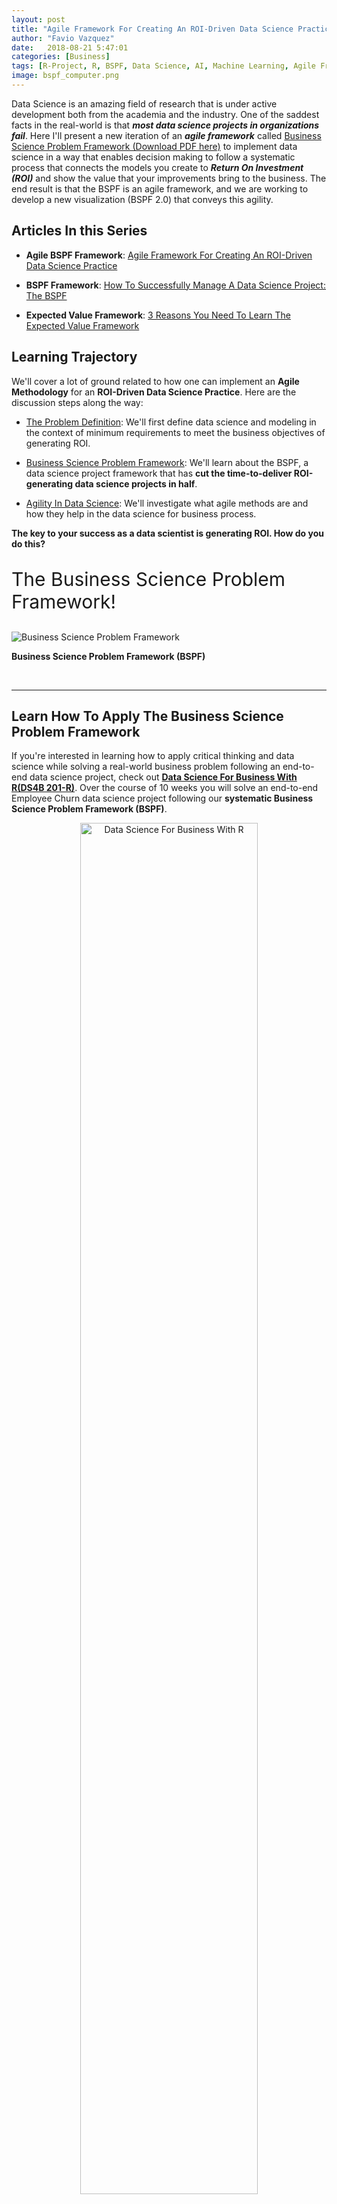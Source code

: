 ```yaml
---
layout: post
title: "Agile Framework For Creating An ROI-Driven Data Science Practice"
author: "Favio Vazquez"
date:   2018-08-21 5:47:01
categories: [Business]
tags: [R-Project, R, BSPF, Data Science, AI, Machine Learning, Agile Framework, Project Management, CRISP-DM, DMAIC]
image: bspf_computer.png
---
```




Data Science is an amazing field of research that is under active development both from the academia and the industry. One of the saddest facts in the real-world is that ___most data science projects in organizations fail___. Here I'll present a new iteration of an ___agile framework___ called [Business Science Problem Framework (Download PDF here)](http://www.business-science.io/bspf.html) to implement data science in a way that enables decision making to follow a systematic process that connects the models you create to ___Return On Investment (ROI)___ and show the value that your improvements bring to the business. The end result is that the BSPF is an agile framework, and we are working to develop a new visualization (BSPF 2.0) that conveys this agility.



## Articles In this Series

- __Agile BSPF Framework__: [Agile Framework For Creating An ROI-Driven Data Science Practice](http://www.business-science.io/business/2018/08/21/agile-business-science-problem-framework.html)

- __BSPF Framework__: [How To Successfully Manage A Data Science Project: The BSPF](http://www.business-science.io/business/2018/06/19/business-science-problem-framework.html)

- __Expected Value Framework__: [3 Reasons You Need To Learn The Expected Value Framework](http://www.business-science.io/business/2018/07/11/expected-value-framework-data-science.html)



## Learning Trajectory

We'll cover a lot of ground related to how one can implement an __Agile Methodology__ for an __ROI-Driven Data Science Practice__. Here are the discussion steps along the way:

- [The Problem Definition](#problem-definition): We'll first define data science and modeling in the context of minimum requirements to meet the business objectives of generating ROI. 

- [Business Science Problem Framework](#bspf): We'll learn about the BSPF, a data science project framework that has __cut the time-to-deliver ROI-generating data science projects in half__.

- [Agility In Data Science](#agility): We'll investigate what agile methods are and how they help in the data science for business process.


__The key to your success as a data scientist is generating ROI. How do you do this?__

<p class="text-center" style="font-size:30px;">
The Business Science Problem Framework! 
</p>



![Business Science Problem Framework](/assets/bspf_computer.png)

<p class="text-center date">
<strong>Business Science Problem Framework (BSPF)</strong> 
</p>

<br>
<hr>

<h2 class="text-center">Learn How To Apply The Business Science Problem Framework</h2>

<p class="text-center">
If you're interested in learning how to apply critical thinking and data science while solving a real-world business problem following an end-to-end data science project, check out <a href="https://university.business-science.io/p/hr201-using-machine-learning-h2o-lime-to-predict-employee-turnover/?product_id=635023&coupon_code=DS4B_15"><strong>Data Science For Business With R(DS4B 201-R)</strong></a>. Over the course of 10 weeks you will solve an end-to-end Employee Churn data science project following our <strong>systematic Business Science Problem Framework (BSPF)</strong>.
</p>

<p style="text-align:center;">
<a href="https://university.business-science.io/p/hr201-using-machine-learning-h2o-lime-to-predict-employee-turnover/?product_id=635023&coupon_code=DS4B_15">
<img src="/img/ds4b_201_r_small.png" alt="Data Science For Business With R" style="width:75%;height:75%;">
</a>
</p>

<p class="text-center" style="font-size:30px;">
<a href="https://university.business-science.io/p/hr201-using-machine-learning-h2o-lime-to-predict-employee-turnover/?product_id=635023&coupon_code=DS4B_15"><strong>Start Learning Today!</strong></a> 
</p>


<hr>
<br>

Now let's learn about this ___agile process___.

## The Problem Definition {#problem-definition}

Doing data science for business is not easy for several reasons. One of them is that most people have a partial definition, or description, of what data science actually is and what it means to be a good data scientist for solving real problems.

### Defining Data Science

Because of that I'll start this article with my definition (or description) of how data science should be defined for a business:

___Data science___ is the resolution to business problems through mathematics, programming and the scientific method that involves the creation of hypotheses, experiments and tests through the analysis of data and the generation of predictive models. It is responsible for transforming these problems into well-posed questions that can also respond to the initial hypothesis in a creative way finding the optimal threshold that maximizes the expected profit or savings. It must also include the effective communication of the results obtained and how the solution adds value to the business.

I'll explain my definition step by step below so stick with me.

___Modeling___ is the process of understanding the "reality", the world around us, but creating a higher level prototype that will describe the things we are seeing, hearing and feeling, but it's a representative thing, not the "actual" or "real" thing. This is what we actually do in science and data science is no exception.

### Minimum Requirements

What I'm saying here is that data science is very much linked to the business, but it is a science in the end. A lot of people can disagree with me in the part that data science is a science. But keep your mind open and read this carefully. I think it could be very useful that we define data science as a science because, if that's the case, every project in data science should be at least:


- __Reproducible__: Necessary for making easy to test others work and analysis.
 
- __Fallible__: Data Science and Science are not looking for the truth, they look for knowledge, so every project can be substituted or improved in the future, no solution is the ultimate solution. 

- __Collaborative__: The data scientist doesn't exists alone, he needs a team (even a virtual team, like collaborating in an open source project), this team will make things possible for creating intelligence and solutions. Collaboration is a big part of science, and data science should not be an exception. 

- __Creative__: Most of what data scientists do is new research, new approaches or takes on different solutions, so their environment should be very creative and easy to work. Creativity is crucial in science, is the only way we can find solutions to hard and complex problems. 

- __Compliant to regulations__: Right now there are a lot of regulations on science, not that much on data science, but there will be more in the future. It is important that the projects we are building can be aware of these different types of regulations so we can create a clean and acceptable solution to the problems. 

If we don't follow those basic principles it would be very hard to conduct a proper data science practice. Data science should be implemented in a way that enables decision making to follow a __systematic process__.

Data science isn't about software, knowing how to program, or being able to read data from different databases. It is about solving problems. An analogy would be saying that physics isn't about calculus, moving objects, algebra; it's about studying nature, understanding it and modeling it. 

> "_Data science isn't about software, knowing how to program, or being able to read data from different databases. It is about solving problems._"

## Business Science Problem Framework (BSPF) {#bspf}

<p style="text-align:center;">
<a href="http://www.business-science.io/bspf.html">
<img src="/img/cheatsheets/bspf.png" alt="Business Science Problem Framework" style="width:75%;height:75%;">
</a>
</p>

<p class="text-center date">
<a href="http://www.business-science.io/bspf.html"><strong>Business Science Problem Framework (BSPF), Download Here</strong></a> 
</p>



### BSPF Results 

Before we dive into the BSPF, let us first explain the __incredible results__ that this methodology has generated. At the end of the day, results are what the organization cares about. Let's put the results first then.

A recent success story is that of [Rodrigo Prado](https://www.linkedin.com/in/rodrigo-prado-90b55522/). Rodrigo is a high-end data science consultant and graduate of the prestigious [University of Columbia Masters of Science in Applied Analytics](http://sps.columbia.edu/applied-analytics/master-of-science-in-applied-analytics). While the program was very good, Rodrigo left with a knowledge gap still present not fully enabling him to connect data science to the business.

> _While the program was very good, Rodrigo left with a knowledge gap still present not fully enabling him to connect data science to the business._

He read an article about the [Business Science Problem Framework](http://www.business-science.io/business/2018/06/19/business-science-problem-framework.html), and immediately signed up for our [Data Science For Business With R (DS4B 201-R) course](https://university.business-science.io/p/hr201-using-machine-learning-h2o-lime-to-predict-employee-turnover/?product_id=635023).

Through his company, [Genesis Partners](https://www.linkedin.com/company/genesis-partnerscl/), Rodrigo has since implemented the BSPF on 3 projects. __According to Rodrigo, the BSPF has cut his time-to-deliver data science projects in half!__

Let's think about this for a minute. Half. That's 50% of the time it used to take to complete a project. This means Rodrigo just doubled his effeciency. If he was generating 10X ROI as a consultant, __he's now generating 20X ROI__ just by implementing our BSPF framework!

If interested, you can listen to his [2-minute testimonial](https://youtu.be/yw5CtGTzIw0).

<iframe width="100%" height="400" src="https://www.youtube.com/embed/yw5CtGTzIw0" frameborder="0" allow="autoplay; encrypted-media" allowfullscreen></iframe>


<br>
<hr>

<h2 class="text-center">Experience The Data Science Course That Cut Rodrigo's Time-To-Deliver In Half</h2>

<p class="text-center">
If you're interested in learning how to apply critical thinking and BSPF while solving a real-world business problem following an end-to-end data science project, check out <a href="https://university.business-science.io/p/hr201-using-machine-learning-h2o-lime-to-predict-employee-turnover/?product_id=635023&coupon_code=DS4B_15"><strong>Data Science For Business With R(DS4B 201-R)</strong></a>. Over the course of 10 weeks you will solve an <strong>end-to-end Employee Churn data science project following our systematic Business Science Problem Framework</strong>.
</p>

<p style="text-align:center;">
<a href="https://university.business-science.io/p/hr201-using-machine-learning-h2o-lime-to-predict-employee-turnover/?product_id=635023&coupon_code=DS4B_15">
<img src="/img/ds4b_201_r_small.png" alt="Data Science For Business With R" style="width:75%;height:75%;">
</a>
</p>

<p class="text-center" style="font-size:30px;">
<a href="https://university.business-science.io/p/hr201-using-machine-learning-h2o-lime-to-predict-employee-turnover/?product_id=635023&coupon_code=DS4B_15"><strong>Start Learning Today!</strong></a> 
</p>

<hr>
<br>

### What Is The BSPF?

The __Business Science Problem Framework__ is an agile data science process developed by [Business Science](http://www.business-science.io/). Business Science, founded by [Matt Dancho](https://www.linkedin.com/in/mattdancho/), empowers data scientists by providing software, education, training, and developing the areas of business and finance. It is a proven system conceived afters years of work, trial and error. Business Science says that clients loved the BSPF because it put a clear path forward and they loved it because it systemized their problem-solving method, making results more repeatable. 

Many of the philosophies for creating the framework comes from the writings of Ray Dalio (author of [Principles](https://www.principles.com/)) along with Business Science's experience using the BSPF with clients. Beyond, high level and detailed, it's a proven framework.


Let's start with the principles before going to the BSPF. Take a look at this image:

![Principles Process](/assets/2018-08-21-agile-bspf/principle_process.png)

<p class="text-center date">
<a href="https://www.principles.com/"><strong>Evolution Of An Organization, Principles</strong></a> 
</p>

This is one of the schemas that the author presents us. He tell us that this is the process of actually achieving your goals, and that failure is an important step in the journey. This is an iterative process, meaning that you will have to go through it over and over again; forever. You'll always have new goals and you'll also face new problems, but if you learn from them, by first recognizing them and creating a good design you can solve these problems and achieve your goals.

## Agility in Data Science {#agility}

If we go back to data science, and we apply this to solving business problems, the first thing we have to do is recognize that it has to be an iterative process. Agility is a word for doing that in the IT world, and that's why I'm calling the BSPF an agile framework. 

> _Agility is fundamental to business' ability to successfully build systems in a world where it's difficult to predict the future._
>
>_James Kobielus_

We need agility to adapt. And if we want to go further, and beyond our common sense and intuition, we need to do it in a systematic way and then we can solve complex business problems.

### Manifesto For Agile Data Science

The process of an ___Agile Data Science Workflow___ proposed by Russell Jurney is an amazing way of understanding how and why data science together with agility helps us going beyond, seeing more and solving problems in a creative way. 

We are used to jumping to conclusions really fast, not analyzing every side of things. We are used to seeing what our eyes are seeing and "trusting our gut".

Sadly, the common sense that reigns in our culture is Aristotelian and Medieval (Etudes d'histoire de la pensee scientifique - Alexandre Koyre). That means that __intuition fails a lot of times when trying to understand the world__. Also, this "common sense" comes sometimes with judgement, something that creates a bias in the way we see things.

Going and seeing beyond in this context means going a step forward, putting your judgment, common sense and intuition aside and really analyzing a situation. We should be doing this for everything that happens around us, question ourselves if the things you are doing, thinking and perceiving are actually correct. This is something very close to the Cartesian Doubt.

The [__Manifesto for Agile Data Science__](https://www.oreilly.com/ideas/a-manifesto-for-agile-data-science) leads us to this. Iterating, over and over again, rethinking the business process and needs, experimenting a lot, listening what the data has to say, understanding and encouraging the business to understand that the data's opinion must always be included in product discussions, finding a critical path to solve the problem and then organizing the team around completing it, and going further, letting the models solve the problems, of course using our expertise to help them, but not biasing them.

![The Agile Data Science Manifesto](/assets/2018-08-21-agile-bspf/agile_data_science_manifesto.png)

<p class="text-center date">
<a href="https://www.oreilly.com/ideas/a-manifesto-for-agile-data-science"><strong>The Agile Data Science Manifesto</strong></a> 
</p>

I need to emphasize that this is an agile framework, not that data science is being agile. This is following the words of Dave Thomas one of the creators of the Manifesto for Agile Software Development, 

- You aren't an agile programmer - you're a programmer who programs with agility.
- You don't work on an agile team - your team exhibits agility.
- You don't use agile tools - you use tools that enhance your agility.

I'll add:

- You are not an agile data scientist - you're a data scientist following a framework with agility. 

So after studying the process proposed by Russell and Matt, I found a way of combining them, creating a system that will __skyrocket your productivity__ as a data scientist and adding much more value. I realized that all of the steps that Russell proposed were already a part of the BSPF in some way, I'll make them all clear here. 

### Understanding The Agile Business Science Problem Framework (A-BSPF)

The BSPF is split into a top and bottom section. The top half contains details of what to investigate while the bottom half contains high level stages of the project. The two sections are integrated, meaning they work together to provide a complete program for managing a data science project in a business context. 

The BSPF has seven phases that are detailed with specific actions focused on understanding the problem and tying the results to Return On Investment (ROI), which is what the organization is keenly focused on:

- View The Business As A Machine
- Understand The Drivers
- Measure The Drivers
- Uncover Problems and Opportunities
- Encode Algorithms
- Measure Results
- Report Financial Impact

![Business Science Problem Framework - Top](/assets/2018-06-19_BSPF/bspf_top.PNG)

<p class="text-center date">BSPF - Top</p>

And in the bottom there are the six phases of [CRISP-DM](https://en.wikipedia.org/wiki/Cross-industry_standard_process_for_data_mining) that are high-level steps for any data science problem:

- Business Understanding
- Data Understanding
- Data Preparation
- Modeling
- Evaluation
- Deployment


![Business Science Problem Framework - Bottom](/assets/2018-06-19_BSPF/bspf_bottom.PNG)

<p class="text-center date">BSPF - Bottom</p>

If you follow this agile methodology and framework is much more likely you'll succeed in your practice. 

But what about some of the steps that Russell mentions? 

In his book, Russell talks about something called the "data-value pyramid". It expresses the increasing amount of value created when refining raw data into tables and charts, followed by reports, then predictions, all of which is intended to enable new actions or improve existing ones:

![Data Value Pyramid](/assets/2018-08-21-agile-bspf/data_value_pyramid.png)

<p class="text-center date">
<a href="https://www.oreilly.com/ideas/a-manifesto-for-agile-data-science">Data Value Pyramid</a> 
</p>


But wait! Matt also created a pyramid in his methodology. The "Systematic Decision Making Pyramid":

![Systematic Decision Making Pyramid](/assets/2018-08-21-agile-bspf/systematic_decision_making_pyramid.png)

<p class="text-center date">
<a href="http://www.business-science.io/business/2018/06/19/business-science-problem-framework.html">Systematic Decision Making Pyramid</a> 
</p>

### Agile Data Science Workflow And BSPF Align

If we take a closer look of both pyramids they are actually saying the same things, and have the same hierarchy. 

The data-value pyramid gives structure to our work. The pyramid is something to keep in mind, not a rule to be followed. Sometimes you skip steps, sometimes you work backward, making it an interactive process. And the systematic decision making pyramid tells us that we need to understand the business. And, before we can understand the business, we need to identify the business problem to then being able to achieve systematic decision making, but it is also an interactive process, you'll have to go back and forth sometimes. 

Both frameworks are the same in one way or another, they are both proven systems that comes from years of work related to data, consulting, teaching and more. I say we need to fully understand both for enabling data science to create intelligence through AI. That's a big sentence.


## Looking To The Future

Matt and I are working on a _new visualization_ that accurately shows the agility of the BSPF. __Look for the BSPF 2.0 coming soon!__ 

## Next Steps (Transform Your Abilities) {#next-steps}

I joined Business Science a little while ago for helping create courses and content for their University. The first course so far, [Data Science For Business With R (DS4B 201-R) Course](https://university.business-science.io/p/hr201-using-machine-learning-h2o-lime-to-predict-employee-turnover/?product_id=635023&coupon_code=DS4B_15) has a student satisfaction rating of 9.0/10, and students are learning how to apply data science to business using R code, the __Business Science Problem Framework__, and more. I'm creating the Python counterpart course with the __Agile Data Science Framework__ right now so if you are interested in that please let me know! 


<br>
<hr>

<h2 class="text-center">Data Science For Business With R (DS4B 201-R)</h2>

<p class="text-center">
Learn everything you need to know to complete a real-world, end-to-end data science project with the R programming language. Transform your abilities in 10 weeks. 
</p>

<p class="text-center" style="font-size:30px;">
<a href="https://university.business-science.io/p/hr201-using-machine-learning-h2o-lime-to-predict-employee-turnover/?product_id=635023&coupon_code=DS4B_15"><strong>Get Started Today!</strong></a> 
</p>

<hr>
<br>

See below for our __course roadmap__ including information about my forthcoming Data Science For Business with Python + Spark (DS4B 201-P) course!  

## About The Author

[Favio Vazquez](https://www.linkedin.com/in/faviovazquez/) is Principal Data Scientist at OXXO, and a data science influencer on LinkedIn. A physicist by trade, Favio has transitioned into data science and has since mastered Python, Spark, and R. Favio has recently joined the Business Science team and is building our first ever Python and Spark course (equivalent to Data Science For Business With R). Please connect with him and let him know if you are interested in taking __Data Science For Business With Python (DS4B 201-P)__ coming soon!

![Python Track](/img/python_track.png)

<p class="text-center date">
Python Track, Coming In Q4 2018
</p>

## Course Roadmap

Here is the lineup of courses!

### Data Science For Business With R (DS4B 201-R): Available Now!

Over the course of 10 weeks, we teach you how to solve an end-to-end data science project using the __Business Science Problem Framework__. Available now!


<iframe width="100%" height="400px" src="https://www.youtube.com/embed/lyWxrhaBJ38" frameborder="0" allow="autoplay; encrypted-media" allowfullscreen></iframe>

<p class="text-center date">Transform your abilities by solving a 10-week end-to-end data science project using the Business Science Problem Framework</p>




<p class="text-center" style="font-size:30px;">
<a href="https://university.business-science.io/p/hr201-using-machine-learning-h2o-lime-to-predict-employee-turnover/?product_id=635023&coupon_code=DS4B_15"><strong>Get Started Today!</strong></a> 
</p>



### Building A Shiny Application (DS4B 301-R): Coming In Q3!

Our next course teaches you how to take the H2O Model, LIME explanation results, and the recommendation algorithm you develop in DS4B 201-R and turn it into a `Shiny` Web Application that predicts employee attrition! Coming in Q3 2018.

![DS4B 301-R Shiny Application: Employee Prediction](/img/hr_301_app.png) 
<p class="text-center date">Shiny App That Predicts Attrition and Recommends Management Strategies, Taught in DS4B 301-R (Building A Shiny Web App)</p> 


[Kelly O'Briant](https://www.linkedin.com/in/kellyobriant/) is lead developer for the Shiny App Course coming soon. She's a brilliant software engineer / data scientist that knows how to make a great looking and performing Shiny app.

<p class="text-center" style="font-size:30px;">
<a href="https://university.business-science.io"><strong>Sign Up! Coming Q3!</strong></a> 
</p>

### Data Science For Business With Python (DS4B 201-P): Coming In Q4!

Did we mention with have a __DS4B Python Course coming__? Well we do! Coming in Q4 2018.

The problem changes: Customer Churn! The tools will be H2O, LIME, and a host of other tools implemented in Python + Spark.  

![Python Track](/img/python_track.png)

<p class="text-center date">Python Track: Data Science For Business With Python And Spark</p>

[Favio Vazquez](https://www.linkedin.com/in/faviovazquez/), Principle Data Scientist at OXXO, is building the Python + Spark equivalent of DS4B 201-R. He's so talented knowing Python, Spark, and R, along with a host of other data science tools.

<p class="text-center" style="font-size:30px;">
<a href="https://university.business-science.io"><strong>Sign Up! Coming Q4!</strong></a> 
</p>

## Don't Miss A Beat

* Sign up for the [Business Science "5 Topic Friday" Newsletter!](https://mailchi.mp/business-science/data-science-five-topic-friday) 
* Get started with [Business Science University](https://university.business-science.io/) to learn how to solve real-world data science problems from Business Science
* Check out our [Open Source Software](http://www.business-science.io/r-packages.html)

<span data-sumome-listbuilder-embed-id="8944080265e0a41a6249cd11ea3299d46ee953ea5bc9a1cd5635069be5bf0987"></span>

## Connect With Business Science <a class="anchor" id="social"></a>

If you like our software (`anomalize`, `tidyquant`, `tibbletime`, `timetk`, and `sweep`), our courses, and our company, you can connect with us:

* [GitHub](https://github.com/business-science)
* [LinkedIn](https://www.linkedin.com/company/business.science)
* [__bizScienc__ on twitter](https://twitter.com/bizScienc)
* [Facebook](https://www.facebook.com/Business-Science-LLC-754699134699054/)
